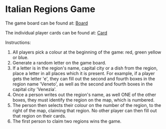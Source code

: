 # Italian Regions Game

The game board can be found at:
<a href = 'https://jsaydyn.github.io/italianstuffgame/boardgamemain.html'>Board</a>

The individual player cards can be found at:
<a href = 'https://jsaydyn.github.io/italianstuffgame/boardgames.html'>Card </a>

Instructions:
1. All players pick a colour at the beginning of the game: red, green yellow or blue.
2. Generate a random letter on the game board.
3. If a letter is in the region's name, capital city or a dish from the region, place a letter in all places which it is present. For example, if a player gets the letter 'e', they can fill out the second and fourth boxes in the region name 'Veneto', as well as the second and fourth boxes in the capital city 'Venezia'.
4. Once a person writes out the region's name, as well ONE of the other boxes, they must identify the region on the map, which is numbered.
5. The person then selects their colour on the number of the region, to the right of the map, claiming that region. No other player can then fill out that region on their cards.
6. The first person to claim two regions wins the game.
